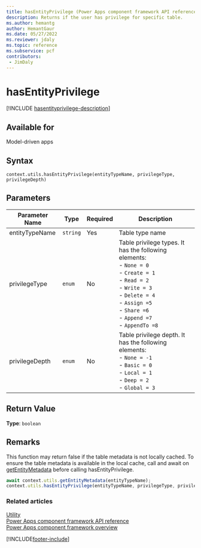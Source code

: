 ```yaml
---
title: hasEntityPrivilege (Power Apps component framework API reference) | Microsoft Docs
description: Returns if the user has privilege for specific table.
ms.author: hemantg
author: HemantGaur
ms.date: 05/27/2022
ms.reviewer: jdaly
ms.topic: reference
ms.subservice: pcf
contributors:
 - JimDaly
---
```


# hasEntityPrivilege

[!INCLUDE [hasentityprivilege-description](includes/hasentityprivilege-description.md)]

## Available for 

Model-driven apps

## Syntax

`context.utils.hasEntityPrivilege(entityTypeName, privilegeType, privilegeDepth)`

## Parameters

| Parameter Name|Type|Required|Description|
| ------------- |----|--------|-----------|
|entityTypeName|`string`|Yes|Table type name|
|privilegeType|`enum`|No|Table privilege types. It has the following elements:<br/>- `None = 0`<br/>- `Create = 1` <br/>- `Read = 2`<br/>- `Write = 3`<br/>- `Delete = 4`<br/>- `Assign =5`<br/>- `Share =6`<br/>- `Append =7`<br/>- `AppendTo =8`|
|privilegeDepth|`enum`|No|Table privilege depth. It has the following elements: <br/>- `None = -1`<br/>- `Basic = 0`<br/>- `Local = 1`<br/>- `Deep = 2`<br/>- `Global = 3`|

## Return Value

**Type**: `boolean`

## Remarks

This function may return false if the table metadata is not locally cached. To ensure the table metadata is available in the local cache, call and await on [getEntityMetadata](getentitymetadata.md) before calling hasEntityPrivilege.

```TypeScript
await context.utils.getEntityMetadata(entityTypeName);
context.utils.hasEntityPrivilege(entityTypeName, privilegeType, privilegeDepth);
```

### Related articles

[Utility](../utility.md)<br/>
[Power Apps component framework API reference](../../reference/index.md)<br/>
[Power Apps component framework overview](../../overview.md)

[!INCLUDE[footer-include](../../../../includes/footer-banner.md)]
